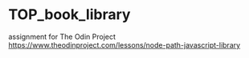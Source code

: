 # TOP_book_library
assignment for The Odin Project
https://www.theodinproject.com/lessons/node-path-javascript-library
